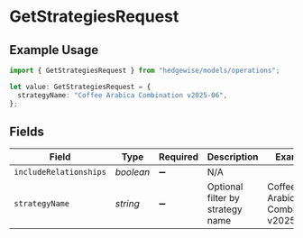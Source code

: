 # GetStrategiesRequest

## Example Usage

```typescript
import { GetStrategiesRequest } from "hedgewise/models/operations";

let value: GetStrategiesRequest = {
  strategyName: "Coffee Arabica Combination v2025-06",
};
```

## Fields

| Field                               | Type                                | Required                            | Description                         | Example                             |
| ----------------------------------- | ----------------------------------- | ----------------------------------- | ----------------------------------- | ----------------------------------- |
| `includeRelationships`              | *boolean*                           | :heavy_minus_sign:                  | N/A                                 |                                     |
| `strategyName`                      | *string*                            | :heavy_minus_sign:                  | Optional filter by strategy name    | Coffee Arabica Combination v2025-06 |